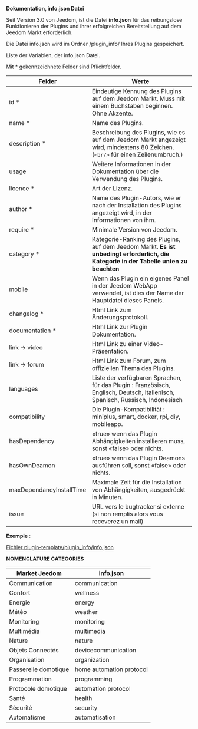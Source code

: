 **Dokumentation, info.json Datei**

Seit Version 3.0 von Jeedom, ist die Datei **info.json** für das reibungslose Funktionieren der Plugins und ihrer erfolgreichen Bereitstellung auf dem  Jeedom Markt erforderlich.

Die Datei info.json wird im Ordner /plugin_info/ Ihres Plugins gespeichert.

Liste der Variablen, der info.json Datei.

Mit * gekennzeichnete Felder sind Pflichtfelder.

Felder                   | Werte                                                                                                                   |
------------------------ | ------------------------------------------------------------------------------------------------------------------------- |
id *                     | Eindeutige Kennung des Plugins auf dem Jeedom Markt. Muss mit einem Buchstaben beginnen. Ohne Akzente.                             |
name *                   | Name des Plugins.                                                                                                            |
description *            | Beschreibung des Plugins, wie es auf dem Jeedom Markt angezeigt wird, mindestens 80 Zeichen. (`<br/>` für einen Zeilenumbruch.)                                  |                                                                                     |
usage                    | Weitere Informationen in der Dokumentation über die Verwendung des Plugins.                                                    |
licence *                | Art der Lizenz.                                                                                                          |
author *                 | Name des Plugin-Autors, wie er nach der Installation des Plugins angezeigt wird, in der Informationen von ihm.         |
require *                | Minimale Version von Jeedom.                                                                                                |
category *               | Kategorie-Ranking des Plugins, auf dem Jeedom Markt. **Es ist unbedingt erforderlich, die Kategorie in der Tabelle unten zu beachten** |
mobile                   | Wenn das Plugin ein eigenes Panel in der Jeedom WebApp verwendet, ist dies der Name der Hauptdatei dieses Panels.   |
changelog *              | Html Link zum Änderungsprotokoll.                                                                                              |
documentation *          | Html Link zur Plugin Dokumentation.                                                                                |
link -> video               | Html  Link zu einer Video-Präsentation.                                                                                 |
link -> forum               | Html Link zum Forum, zum offiziellen Thema des Plugins.                                                                  |
languages                | Liste der verfügbaren Sprachen, für das Plugin : Französisch, Englisch, Deutsch, Italienisch, Spanisch, Russisch, Indonesisch            |
compatibility            | Die Plugin-Kompatibilität : miniplus, smart, docker, rpi, diy, mobileapp.                                                   |
hasDependency            | «true» wenn das Plugin Abhängigkeiten installieren muss, sonst «false» oder nichts.                                              |
hasOwnDeamon             | «true» wenn das Plugin Deamons ausführen soll, sonst «false» oder nichts.                                                   |
maxDependancyInstallTime | Maximale Zeit für die Installation von Abhängigkeiten, ausgedrückt in Minuten.                                            |
issue                    | URL vers le bugtracker si externe (si non remplis alors vous receverez un mail)

**Exemple** :

[Fichier plugin-template/plugin_info/info.json](https://github.com/jeedom/plugin-template/blob/master/plugin_info/info.json)




**NOMENCLATURE CATEGORIES**

Market Jeedom         | info.json               |
--------------------- | ----------------------- |
Communication         | communication           |
Confort               | wellness                |
Energie               | energy                  |
Météo                 | weather                 |
Monitoring            | monitoring              |
Multimédia            | multimedia              |
Nature                | nature                  |
Objets Connectés      | devicecommunication     |
Organisation          | organization            |
Passerelle domotique  | home automation protocol|
Programmation         | programming             |
Protocole domotique   | automation protocol     |
Santé                 | health                  |
Sécurité              | security                |
Automatisme           | automatisation          |











  









